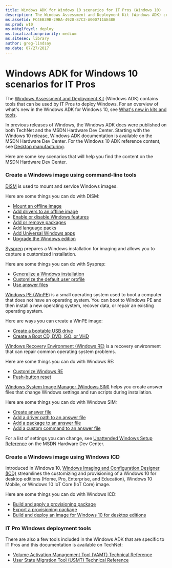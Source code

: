 ```yaml
---
title: Windows ADK for Windows 10 scenarios for IT Pros (Windows 10)
description: The Windows Assessment and Deployment Kit (Windows ADK) contains tools that can be used by IT Pros to deploy Windows.
ms.assetid: FC4EB39B-29BA-4920-87C2-A00D711AE48B
ms.prod: w10
ms.mktglfcycl: deploy
ms.localizationpriority: medium
ms.sitesec: library
author: greg-lindsay
ms.date: 07/27/2017
---
```


# Windows ADK for Windows 10 scenarios for IT Pros


The [Windows Assessment and Deployment Kit](https://go.microsoft.com/fwlink/p/?LinkId=526803) (Windows ADK) contains tools that can be used by IT Pros to deploy Windows. For an overview of what's new in the Windows ADK for Windows 10, see [What's new in kits and tools](http://msdn.microsoft.com/library/windows/hardware/dn927348.aspx).

In previous releases of Windows, the Windows ADK docs were published on both TechNet and the MSDN Hardware Dev Center. Starting with the Windows 10 release, Windows ADK documentation is available on the MSDN Hardware Dev Center. For the Windows 10 ADK reference content, see [Desktop manufacturing](http://msdn.microsoft.com/library/windows/hardware/dn938361.aspx).

Here are some key scenarios that will help you find the content on the MSDN Hardware Dev Center.

### Create a Windows image using command-line tools

[DISM](http://msdn.microsoft.com/library/windows/hardware/dn898558.aspx) is used to mount and service Windows images.

Here are some things you can do with DISM:

-   [Mount an offline image](http://msdn.microsoft.com/library/windows/hardware/dn938321.aspx)
-   [Add drivers to an offline image](http://msdn.microsoft.com/library/windows/hardware/dn898469.aspx)
-   [Enable or disable Windows features](http://msdn.microsoft.com/library/windows/hardware/dn898567.aspx)
-   [Add or remove packages](http://msdn.microsoft.com/library/windows/hardware/dn898481.aspx)
-   [Add language packs](http://msdn.microsoft.com/library/windows/hardware/dn898470.aspx)
-   [Add Universal Windows apps](http://msdn.microsoft.com/library/windows/hardware/dn898600.aspx)
-   [Upgrade the Windows edition](http://msdn.microsoft.com/library/windows/hardware/dn898500.aspx)

[Sysprep](http://msdn.microsoft.com/library/windows/hardware/dn938335.aspx) prepares a Windows installation for imaging and allows you to capture a customized installation.

Here are some things you can do with Sysprep:

-   [Generalize a Windows installation](http://msdn.microsoft.com/library/windows/hardware/dn938334.aspx)
-   [Customize the default user profile](http://msdn.microsoft.com/library/windows/hardware/dn898521.aspx)
-   [Use answer files](http://msdn.microsoft.com/library/windows/hardware/dn938346.aspx)

[Windows PE (WinPE)](http://msdn.microsoft.com/library/windows/hardware/dn938389.aspx) is a small operating system used to boot a computer that does not have an operating system. You can boot to Windows PE and then install a new operating system, recover data, or repair an existing operating system.

Here are ways you can create a WinPE image:

-   [Create a bootable USB drive](http://msdn.microsoft.com/library/windows/hardware/dn938386.aspx)
-   [Create a Boot CD, DVD, ISO, or VHD](http://msdn.microsoft.com/library/windows/hardware/dn938385.aspx)

[Windows Recovery Environment (Windows RE)](http://msdn.microsoft.com/library/windows/hardware/dn938364.aspx) is a recovery environment that can repair common operating system problems.

Here are some things you can do with Windows RE:

-   [Customize Windows RE](http://msdn.microsoft.com/library/windows/hardware/dn898523.aspx)
-   [Push-button reset](http://msdn.microsoft.com/library/windows/hardware/dn938307.aspx)

[Windows System Image Manager (Windows SIM)](http://msdn.microsoft.com/library/windows/hardware/dn922445.aspx) helps you create answer files that change Windows settings and run scripts during installation.

Here are some things you can do with Windows SIM:

-   [Create answer file](http://msdn.microsoft.com/library/windows/hardware/dn915085.aspx)
-   [Add a driver path to an answer file](http://msdn.microsoft.com/library/windows/hardware/dn915062.aspx)
-   [Add a package to an answer file](http://msdn.microsoft.com/library/windows/hardware/dn915066.aspx)
-   [Add a custom command to an answer file](http://msdn.microsoft.com/library/windows/hardware/dn915058.aspx)

For a list of settings you can change, see [Unattended Windows Setup Reference](http://msdn.microsoft.com/library/windows/hardware/dn923277.aspx) on the MSDN Hardware Dev Center.

### Create a Windows image using Windows ICD

Introduced in Windows 10, [Windows Imaging and Configuration Designer (ICD)](http://msdn.microsoft.com/library/windows/hardware/dn916113.aspx) streamlines the customizing and provisioning of a Windows 10 for desktop editions (Home, Pro, Enterprise, and Education), Windows 10 Mobile, or Windows 10 IoT Core (IoT Core) image.

Here are some things you can do with Windows ICD:

-   [Build and apply a provisioning package](http://msdn.microsoft.com/library/windows/hardware/dn916107.aspx)
-   [Export a provisioning package](http://msdn.microsoft.com/library/windows/hardware/dn916110.aspx)
-   [Build and deploy an image for Windows 10 for desktop editions](http://msdn.microsoft.com/library/windows/hardware/dn916105.aspx)

### IT Pro Windows deployment tools

There are also a few tools included in the Windows ADK that are specific to IT Pros and this documentation is available on TechNet:

-   [Volume Activation Management Tool (VAMT) Technical Reference](volume-activation/volume-activation-management-tool.md)
-   [User State Migration Tool (USMT) Technical Reference](usmt/usmt-technical-reference.md)

 

 





